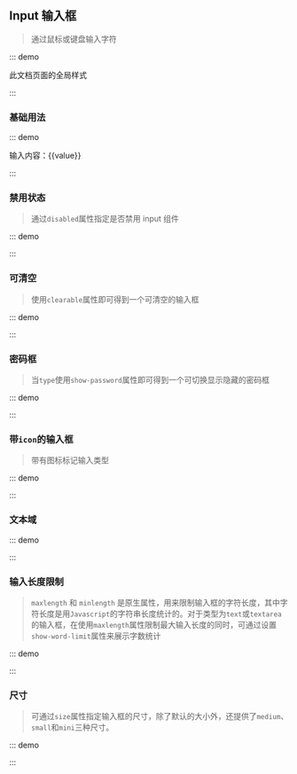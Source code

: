 ## Input 输入框

> 通过鼠标或键盘输入字符

::: demo

此文档页面的全局样式

<style>
.x-demo{
  width: 180px;
}
</style>

:::

### 基础用法

::: demo

<p class="x-demo">
  <x-input placeholder="请输入内容" v-model="value" />
  <div>输入内容：{{value}}</div>
</p>

<script>
export default {
  data(){
    return {
      value:''
    }
  }
}
</script>

:::

### 禁用状态

> 通过`disabled`属性指定是否禁用 input 组件

::: demo

<p class="x-demo">
  <x-input placeholder="请输入内容" disabled />
</p>
  
:::

### 可清空

> 使用`clearable`属性即可得到一个可清空的输入框

::: demo

<p class="x-demo">
  <x-input placeholder="请输入内容" clearable />
</p>
  
:::

### 密码框

> 当`type`使用`show-password`属性即可得到一个可切换显示隐藏的密码框

::: demo

<p class="x-demo">
  <x-input type="password" placeholder="请输入内容" show-password clearable />
</p>

:::

### 带`icon`的输入框

> 带有图标标记输入类型

::: demo

<p class="x-demo">
  <x-input placeholder="请输入内容" prefix-icon="search" />
</p>

<p class="x-demo">
  <x-input placeholder="请输入内容" suffix-icon="clock" />
</p>

:::

### 文本域

::: demo

<x-input type="textarea" placeholder="请输入内容" />

:::

### 输入长度限制

> `maxlength` 和 `minlength` 是原生属性，用来限制输入框的字符长度，其中字符长度是用`Javascript`的字符串长度统计的。对于类型为`text`或`textarea`的输入框，在使用`maxlength`属性限制最大输入长度的同时，可通过设置`show-word-limit`属性来展示字数统计

::: demo

<p class="x-demo">
  <x-input placeholder="请输入内容" :maxlength="100" show-word-limit/>
</p>

<p>
  <x-input type="textarea" placeholder="请输入内容" :maxlength="100" show-word-limit/>
</p>

:::

### 尺寸

> 可通过`size`属性指定输入框的尺寸，除了默认的大小外，还提供了`medium`、`small`和`mini`三种尺寸。

::: demo

<p>
  <x-row :gutter="20">
    <x-col :span="6"><x-input placeholder="请输入内容" /></x-col>
    <x-col :span="6"><x-input placeholder="请输入内容" size="medium"/></x-col>
    <x-col :span="6"><x-input placeholder="请输入内容" size="small"/></x-col>
    <x-col :span="6"><x-input placeholder="请输入内容" size="mini"/></x-col>
  </x-row>
</p>

:::
